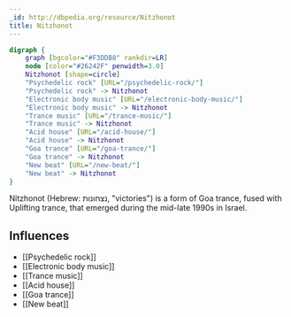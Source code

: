 ```yaml
---
_id: http://dbpedia.org/resource/Nitzhonot
title: Nitzhonot
---
```


```dot
digraph {
	graph [bgcolor="#F3DDB8" rankdir=LR]
	node [color="#26242F" penwidth=3.0]
	Nitzhonot [shape=circle]
	"Psychedelic rock" [URL="/psychedelic-rock/"]
	"Psychedelic rock" -> Nitzhonot
	"Electronic body music" [URL="/electronic-body-music/"]
	"Electronic body music" -> Nitzhonot
	"Trance music" [URL="/trance-music/"]
	"Trance music" -> Nitzhonot
	"Acid house" [URL="/acid-house/"]
	"Acid house" -> Nitzhonot
	"Goa trance" [URL="/goa-trance/"]
	"Goa trance" -> Nitzhonot
	"New beat" [URL="/new-beat/"]
	"New beat" -> Nitzhonot
}
```

Nitzhonot (Hebrew: נצחונות, "victories") is a form of Goa trance, fused with Uplifting trance, that emerged during the mid-late 1990s in Israel.

## Influences
- [[Psychedelic rock]]
- [[Electronic body music]]
- [[Trance music]]
- [[Acid house]]
- [[Goa trance]]
- [[New beat]]

